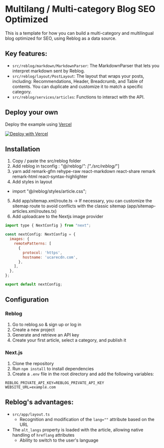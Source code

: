 # Multilang / Multi-category Blog SEO Optimized

This is a template for how you can build a multi-category and multilingual blog optimized for SEO, using Reblog as a data source.

## Key features:

- `src/reblog/markdown/MarkdownParser`: The MarkdownParser that lets you interpret markdown sent by Reblog.
- `src/reblog/layout/PostLayout`: The layout that wraps your posts, including: Recommendations, Header, Breadcrumb, and Table of contents. You can duplicate and customize it to match a specific category.
- `src/reblog/services/articles`: Functions to interact with the API.

## Deploy your own

Deploy the example using [Vercel](https://vercel.com?utm_source=github&utm_medium=readme&utm_campaign=next-example)

[![Deploy with Vercel](https://vercel.com/button)](https://vercel.com/new/clone?repository-url=https://github.com/emilemoureau/reblog-multilang-example&project-name=reblog-multilang-example&repository-name=reblog-multilang-example)

## Installation

1. Copy / paste the src/reblog folder
2. Add reblog in tsconfig : "@/reblog/*": ["./src/reblog/*"]
3. yarn add remark-gfm rehype-raw react-markdown react-share remark remark-html react-syntax-highlighter
4. Add styles in layout
- import "@/reblog/styles/article.css";
5. Add app/sitemap.xml/route.ts -> If necessary, you can customize the sitemap route to avoid conflicts with the classic sitemap (app/sitemap-articles.xml/routes.tx)
6. Add uploadcare to the Nextjs image provider

```javascript
import type { NextConfig } from "next";

const nextConfig: NextConfig = {
  images: {
    remotePatterns: [
      {
        protocol: 'https',
        hostname: 'ucarecdn.com',
      },
    ],
  },
};

export default nextConfig;
```

## Configuration

### Reblog

1. Go to reblog.so & sign up or log in
2. Create a new project
3. Generate and retrieve an API key
4. Create your first article, select a category, and publish it

### Next.js

1. Clone the repository
2. Run `npm install` to install dependencies
3. Create a `.env` file in the root directory and add the following variables:

```
REBLOG_PRIVATE_API_KEY=REBLOG_PRIVATE_API_KEY
WEBSITE_URL=example.com
```

## Reblog's advantages:

- `src/app/layout.ts`
  - Recognition and modification of the `lang=""` attribute based on the URL
- The `alt_langs` property is loaded with the article, allowing native handling of `hreflang` attributes
  - Ability to switch to the user's language